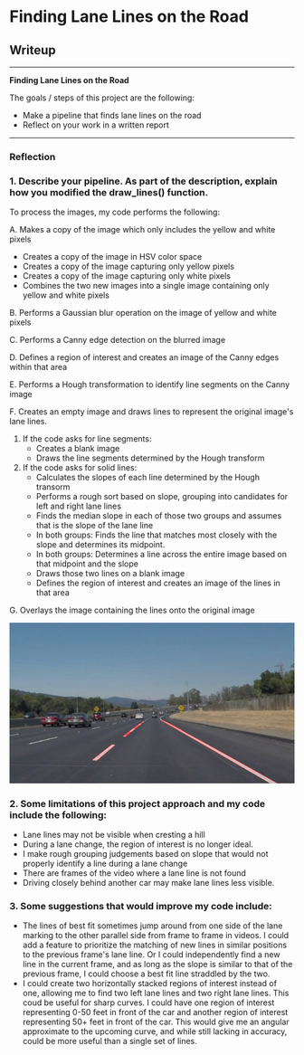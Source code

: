 # **Finding Lane Lines on the Road** 

## Writeup

---

**Finding Lane Lines on the Road**

The goals / steps of this project are the following:
* Make a pipeline that finds lane lines on the road
* Reflect on your work in a written report


[//]: # (Image References)

[image1]: ./test_images_output/highlighted_solidWhiteCurve.jpg "Output"

---

### Reflection

### 1. Describe your pipeline. As part of the description, explain how you modified the draw_lines() function.

To process the images, my code performs the following:

A. Makes a copy of the image which only includes the yellow and white pixels
   * Creates a copy of the image in HSV color space
   * Creates a copy of the image capturing only yellow pixels
   * Creates a copy of the image capturing only white pixels
   * Combines the two new images into a single image containing only yellow and white pixels
     
B. Performs a Gaussian blur operation on the image of yellow and white pixels
 
C. Performs a Canny edge detection on the blurred image
 
D. Defines a region of interest and creates an image of the Canny edges within that area
 
E. Performs a Hough transformation to identify line segments on the Canny image
 
F. Creates an empty image and draws lines to represent the original image's lane lines.
 
   1. If the code asks for line segments:
      - Creates a blank image
      - Draws the line segments determined by the Hough transform
   2. If the code asks for solid lines:
      - Calculates the slopes of each line determined by the Hough transorm
      - Performs a rough sort based on slope, grouping into candidates for left and right lane lines
      - Finds the median slope in each of those two groups and assumes that is the slope of the lane line
      - In both groups: Finds the line that matches most closely with the slope and determines its midpoint.
      - In both groups: Determines a line across the entire image based on that midpoint and the slope
      - Draws those two lines on a blank image
      - Defines the region of interest and creates an image of the lines in that area
      
G. Overlays the image containing the lines onto the original image

![alt text][image1]
 
 
### 2. Some limitations of this project approach and my code include the following:

 - Lane lines may not be visible when cresting a hill
 - During a lane change, the region of interest is no longer ideal.
 - I make rough grouping judgements based on slope that would not properly identify a line during a lane change
 - There are frames of the video where a lane line is not found
 - Driving closely behind another car may make lane lines less visible.


### 3. Some suggestions that would improve my code include:

 - The lines of best fit sometimes jump around from one side of the lane marking to the other parallel side from frame to frame in videos.  I could add a feature to prioritize the matching of new lines in similar positions to the previous frame's lane line.  Or I could independently find a new line in the current frame, and as long as the slope is similar to that of the previous frame, I could choose a best fit line straddled by the two.
 - I could create two horizontally stacked regions of interest instead of one, allowing me to find two left lane lines and two right lane lines.  This coud be useful for sharp curves.  I could have one region of interest representing 0-50 feet in front of the car and another region of interest representing 50+ feet in front of the car.  This would give me an angular approximate to the upcoming curve, and while still lacking in accuracy, could be more useful than a single set of lines.

